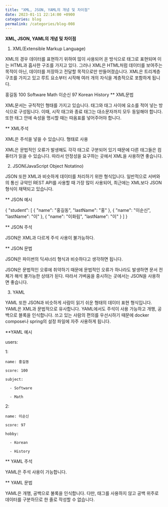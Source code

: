 ```yaml
---
title: "XML, JSON, YAML의 개념 및 차이점"
date: 2023-01-11 22:14:00 +0900
categories: blog
permalink: /categories/blog-008
---
```


**XML, JSON, YAML의 개념 및 차이점**

1. XML(Extensible Markup Language)

XML의 경우 데이터를 표현하기 위하여 많이 사용되어 온 방식으로 태그로 표현되며 이는 HTML과 흡사한 구조를 가지고 있다. 그러나 XML은 HTML처럼 데이터를 보여주는 목적이 아닌, 데이터를 저장하고 전달할 목적으로만 만들어졌습니다. XML은 트리계층 구조를 가지고 있고 루트 요소부터 시작해 여러 개의 자식을 계층적으로 포함하게 됩니다. 

<?xml version="1.0" encoding="UTF-8"?>
<users>
    <user>
        <name>홍길동</name>
        <score>100</score>
        <subject>
            <element>Software</element>
            <element>Math</element>
        </subject></user>
    <user>
        <name>이순신</user>
        <score>97</score>
        <subject>
            <element>Korean</element>
            <element>History</element>
            </subject></user>
</users>
** XML문법

   XML문서는 규칙적인 형태를 가지고 있습니다. 태그와 태그 사이에 요소를 적어 넣는 방식으로 구성됩니다. 이때, 시작 태그와 종료 태그는 대소문자까지 모두 동일해야 합니다. 또한 태그 안에 속성을 명시할 때는 따옴표를 넣어주어야 합니다. 

<Title color='black' type='bold'>글자</Title>
** XML주석

   XML은 주석을 넣을 수 있습니다. <!--주석 내용--> 형태로 사용

 

XML은 문법적인 오류가 발생해도 각각 태그로 구분되어 있기 때문에 다른 태그들은 컴퓨터가 읽을 수 있습니다. 따라서 안정성을 요구하는 곳에서 XML을 사용하면 좋습니다. 

 

2. JSON(JavaScript Object Notatino)

JSON 또한 XML과 비슷하게 데이터를 처리하기 위한 형식입니다.  일반적으로 서버와의 통신 규악인 REST API를 사용할 때 가장 많이 사용되어, 최근에는 XML보다 JSON 형식이 채택되고 있습니다. 

 

** JSON 예시

{
    "student": [
      {
        "name": "홍길동",
        "lastName": "홍"
      },
      {
        "name": "이순신",
        "lastName": "이"
      },
      {
        "name": "이화림",
        "lastName": "이"
      } 
    ]
  }
 

** JSON 주석

  JSON은 XML과 다르게 주석 사용이 불가능하다.

 

** JSON 문법

  JSON은 파이썬의 딕셔너리 형식과 비슷하다고 생각하면 됩니다. 

 

JSON은 문법적인 오류에 취약하기 때문에 문법적인 오류가 하나라도 발생하면 문서 전체가 해석 불가능한 상태가 된다. 따라서 가벼움을 중시하는 곳에서는 JSON을 사용하면 좋습니다. 

 

3. YAML

YAML 또한 JSON과 비슷하게 사람이 읽기 쉬운 형태의 데이터 표현 형식입니다. YAML은 XML과 문법적으로 유사합니다. YAML에서도 주석이 사용 가능하고 개행, 공백으로 블록을 인식합니다. 쓰고 있는 사람의 편의를 우선시하기 때문에 docker compose나 spring의 설정 파일에 자주 사용하게 됩니다. 

 

**YAML 예시

users:

  1:

    name: 홍길동

    score: 100

    subject:

      - Software

      - Math

  2:

    name: 이순신

    score: 97

    hobby:

      - Korean

      - History



 

** YAML 주석

  YAML은 주석 사용이 가능합니다. 

 

** YAML 문법

  YAML은 개행, 공백으로 불록을 인식합니다. 다만, 태그를 사용하지 않고 공백 위주로 데이터를 구분하므로 한 줄로 작성할 수 없습니다. 